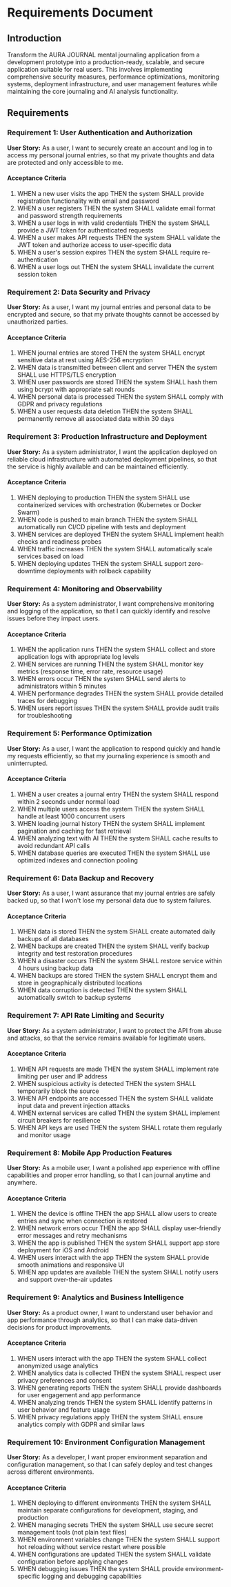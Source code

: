 # Requirements Document

## Introduction

Transform the AURA JOURNAL mental journaling application from a development prototype into a production-ready, scalable, and secure application suitable for real users. This involves implementing comprehensive security measures, performance optimizations, monitoring systems, deployment infrastructure, and user management features while maintaining the core journaling and AI analysis functionality.

## Requirements

### Requirement 1: User Authentication and Authorization

**User Story:** As a user, I want to securely create an account and log in to access my personal journal entries, so that my private thoughts and data are protected and only accessible to me.

#### Acceptance Criteria

1. WHEN a new user visits the app THEN the system SHALL provide registration functionality with email and password
2. WHEN a user registers THEN the system SHALL validate email format and password strength requirements
3. WHEN a user logs in with valid credentials THEN the system SHALL provide a JWT token for authenticated requests
4. WHEN a user makes API requests THEN the system SHALL validate the JWT token and authorize access to user-specific data
5. WHEN a user's session expires THEN the system SHALL require re-authentication
6. WHEN a user logs out THEN the system SHALL invalidate the current session token

### Requirement 2: Data Security and Privacy

**User Story:** As a user, I want my journal entries and personal data to be encrypted and secure, so that my private thoughts cannot be accessed by unauthorized parties.

#### Acceptance Criteria

1. WHEN journal entries are stored THEN the system SHALL encrypt sensitive data at rest using AES-256 encryption
2. WHEN data is transmitted between client and server THEN the system SHALL use HTTPS/TLS encryption
3. WHEN user passwords are stored THEN the system SHALL hash them using bcrypt with appropriate salt rounds
4. WHEN personal data is processed THEN the system SHALL comply with GDPR and privacy regulations
5. WHEN a user requests data deletion THEN the system SHALL permanently remove all associated data within 30 days

### Requirement 3: Production Infrastructure and Deployment

**User Story:** As a system administrator, I want the application deployed on reliable cloud infrastructure with automated deployment pipelines, so that the service is highly available and can be maintained efficiently.

#### Acceptance Criteria

1. WHEN deploying to production THEN the system SHALL use containerized services with orchestration (Kubernetes or Docker Swarm)
2. WHEN code is pushed to main branch THEN the system SHALL automatically run CI/CD pipeline with tests and deployment
3. WHEN services are deployed THEN the system SHALL implement health checks and readiness probes
4. WHEN traffic increases THEN the system SHALL automatically scale services based on load
5. WHEN deploying updates THEN the system SHALL support zero-downtime deployments with rollback capability

### Requirement 4: Monitoring and Observability

**User Story:** As a system administrator, I want comprehensive monitoring and logging of the application, so that I can quickly identify and resolve issues before they impact users.

#### Acceptance Criteria

1. WHEN the application runs THEN the system SHALL collect and store application logs with appropriate log levels
2. WHEN services are running THEN the system SHALL monitor key metrics (response time, error rate, resource usage)
3. WHEN errors occur THEN the system SHALL send alerts to administrators within 5 minutes
4. WHEN performance degrades THEN the system SHALL provide detailed traces for debugging
5. WHEN users report issues THEN the system SHALL provide audit trails for troubleshooting

### Requirement 5: Performance Optimization

**User Story:** As a user, I want the application to respond quickly and handle my requests efficiently, so that my journaling experience is smooth and uninterrupted.

#### Acceptance Criteria

1. WHEN a user creates a journal entry THEN the system SHALL respond within 2 seconds under normal load
2. WHEN multiple users access the system THEN the system SHALL handle at least 1000 concurrent users
3. WHEN loading journal history THEN the system SHALL implement pagination and caching for fast retrieval
4. WHEN analyzing text with AI THEN the system SHALL cache results to avoid redundant API calls
5. WHEN database queries are executed THEN the system SHALL use optimized indexes and connection pooling

### Requirement 6: Data Backup and Recovery

**User Story:** As a user, I want assurance that my journal entries are safely backed up, so that I won't lose my personal data due to system failures.

#### Acceptance Criteria

1. WHEN data is stored THEN the system SHALL create automated daily backups of all databases
2. WHEN backups are created THEN the system SHALL verify backup integrity and test restoration procedures
3. WHEN a disaster occurs THEN the system SHALL restore service within 4 hours using backup data
4. WHEN backups are stored THEN the system SHALL encrypt them and store in geographically distributed locations
5. WHEN data corruption is detected THEN the system SHALL automatically switch to backup systems

### Requirement 7: API Rate Limiting and Security

**User Story:** As a system administrator, I want to protect the API from abuse and attacks, so that the service remains available for legitimate users.

#### Acceptance Criteria

1. WHEN API requests are made THEN the system SHALL implement rate limiting per user and IP address
2. WHEN suspicious activity is detected THEN the system SHALL temporarily block the source
3. WHEN API endpoints are accessed THEN the system SHALL validate input data and prevent injection attacks
4. WHEN external services are called THEN the system SHALL implement circuit breakers for resilience
5. WHEN API keys are used THEN the system SHALL rotate them regularly and monitor usage

### Requirement 8: Mobile App Production Features

**User Story:** As a mobile user, I want a polished app experience with offline capabilities and proper error handling, so that I can journal anytime and anywhere.

#### Acceptance Criteria

1. WHEN the device is offline THEN the app SHALL allow users to create entries and sync when connection is restored
2. WHEN network errors occur THEN the app SHALL display user-friendly error messages and retry mechanisms
3. WHEN the app is published THEN the system SHALL support app store deployment for iOS and Android
4. WHEN users interact with the app THEN the system SHALL provide smooth animations and responsive UI
5. WHEN app updates are available THEN the system SHALL notify users and support over-the-air updates

### Requirement 9: Analytics and Business Intelligence

**User Story:** As a product owner, I want to understand user behavior and app performance through analytics, so that I can make data-driven decisions for product improvements.

#### Acceptance Criteria

1. WHEN users interact with the app THEN the system SHALL collect anonymized usage analytics
2. WHEN analytics data is collected THEN the system SHALL respect user privacy preferences and consent
3. WHEN generating reports THEN the system SHALL provide dashboards for user engagement and app performance
4. WHEN analyzing trends THEN the system SHALL identify patterns in user behavior and feature usage
5. WHEN privacy regulations apply THEN the system SHALL ensure analytics comply with GDPR and similar laws

### Requirement 10: Environment Configuration Management

**User Story:** As a developer, I want proper environment separation and configuration management, so that I can safely deploy and test changes across different environments.

#### Acceptance Criteria

1. WHEN deploying to different environments THEN the system SHALL maintain separate configurations for development, staging, and production
2. WHEN managing secrets THEN the system SHALL use secure secret management tools (not plain text files)
3. WHEN environment variables change THEN the system SHALL support hot reloading without service restart where possible
4. WHEN configurations are updated THEN the system SHALL validate configuration before applying changes
5. WHEN debugging issues THEN the system SHALL provide environment-specific logging and debugging capabilities